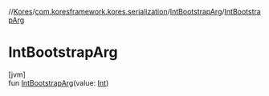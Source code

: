 //[Kores](../../../index.md)/[com.koresframework.kores.serialization](../index.md)/[IntBootstrapArg](index.md)/[IntBootstrapArg](-int-bootstrap-arg.md)

# IntBootstrapArg

[jvm]\
fun [IntBootstrapArg](-int-bootstrap-arg.md)(value: [Int](https://kotlinlang.org/api/latest/jvm/stdlib/kotlin/-int/index.html))
